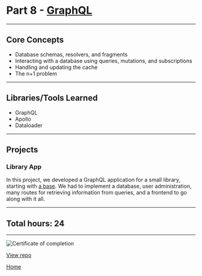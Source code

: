 # Part 8 - [GraphQL](https://fullstackopen.com/en/part8/)

---

## Core Concepts

- Database schemas, resolvers, and fragments
- Interacting with a database using queries, mutations, and subscriptions
- Handling and updating the cache
- The n+1 problem

---

## Libraries/Tools Learned

- GraphQL
- Apollo
- Dataloader

---

## Projects

### Library App

In this project, we developed a GraphQL application for a small library, starting with [a base](https://github.com/fullstack-hy2020/misc/blob/master/library-backend.js). We had to implement a database, user administration, many routes for retrieving information from queries, and a frontend to go along with it all.

---

## Total hours: 24

---

![Certificate of completion](https://imgur.com/Qe79qL6.png)

[View repo](https://github.com/jcmsmith/FSO/tree/main/Part08)

[Home](https://jcmsmith.github.io/FSO/)
